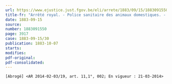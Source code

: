 ```yaml
---
url: https://www.ejustice.just.fgov.be/eli/arrete/1883/09/15/1883091550/justel
title-fr: "Arrêté royal. - Police sanitaire des animaux domestiques. - Application de l'article 319 du Code pénal(NOTE : Consultation des versions antérieures à partir du 11-03-2014 et mise à jour au 11-03-2014)"
date: 1883-09-15
source:
number: 1883091550
page: 3917
case: 1883-09-15/30
publication: 1883-10-07
starts:
modifies:
pdf-original:
pdf-consolidated:
---
```


`[Abrogé] <AR 2014-02-03/19, art. 11,1°, 002; En vigueur : 21-03-2014>`
